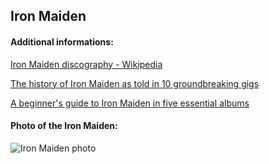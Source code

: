 ## Iron Maiden
#### Additional informations:
[Iron Maiden discography - Wikipedia](https://en.wikipedia.org/wiki/Iron_Maiden_discography)

[The history of Iron Maiden as told in 10 groundbreaking gigs](https://www.loudersound.com/features/the-history-of-iron-maiden-as-told-in-10-groundbreaking-gigs)

[A beginner's guide to Iron Maiden in five essential albums](https://www.loudersound.com/features/beginners-guide-to-iron-maiden)

#### Photo of the Iron Maiden:
![Iron Maiden photo](https:https://cdn.mos.cms.futurecdn.net/ujpLXShFYtfjMUHrCNvv5B-970-80.jpg)
